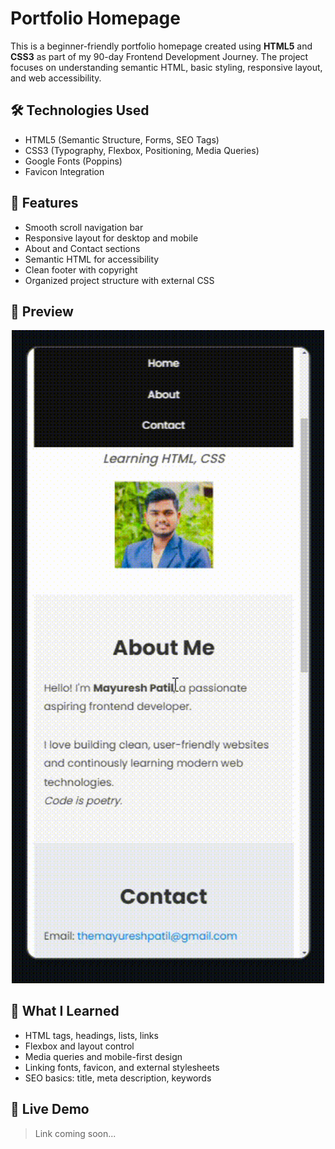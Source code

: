 # Portfolio Homepage 

This is a beginner-friendly portfolio homepage created using **HTML5** and **CSS3** as part of my 90-day Frontend Development Journey. The project focuses on understanding semantic HTML, basic styling, responsive layout, and web accessibility.

## 🛠️ Technologies Used

- HTML5 (Semantic Structure, Forms, SEO Tags)
- CSS3 (Typography, Flexbox, Positioning, Media Queries)
- Google Fonts (Poppins)
- Favicon Integration

## 📱 Features

- Smooth scroll navigation bar
- Responsive layout for desktop and mobile
- About and Contact sections
- Semantic HTML for accessibility
- Clean footer with copyright
- Organized project structure with external CSS

## 📸 Preview

<p align="center">
  <img src="assets/portfolio-homepage.gif" alt="Portfolio Demo" width="500"/>
</p>

## 🧠 What I Learned

- HTML tags, headings, lists, links
- Flexbox and layout control
- Media queries and mobile-first design
- Linking fonts, favicon, and external stylesheets
- SEO basics: title, meta description, keywords

## 🚀 Live Demo

> Link coming soon...

